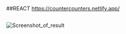 ##REACT
https://countercounters.netlify.app/

##
![Screenshot_of_result](https://user-images.githubusercontent.com/88527463/159186261-0f15894e-2aa6-47bb-8b1f-b8a20a36b205.png)
